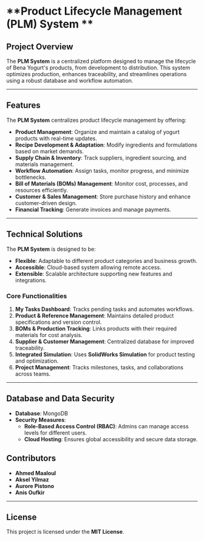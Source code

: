 # **Product Lifecycle Management (PLM) System **

## **Project Overview**
The **PLM System** is a centralized platform designed to manage the lifecycle of Bena Yogurt's products, from development to distribution. This system optimizes production, enhances traceability, and streamlines operations using a robust database and workflow automation.

---

## **Features**
The **PLM System** centralizes product lifecycle management by offering:
- **Product Management**: Organize and maintain a catalog of yogurt products with real-time updates.
- **Recipe Development & Adaptation**: Modify ingredients and formulations based on market demands.
- **Supply Chain & Inventory**: Track suppliers, ingredient sourcing, and materials management.
- **Workflow Automation**: Assign tasks, monitor progress, and minimize bottlenecks.
- **Bill of Materials (BOMs) Management**: Monitor cost, processes, and resources efficiently.
- **Customer & Sales Management**: Store purchase history and enhance customer-driven design.
- **Financial Tracking**: Generate invoices and manage payments.

---

## **Technical Solutions**
The **PLM System** is designed to be:
- **Flexible**: Adaptable to different product categories and business growth.
- **Accessible**: Cloud-based system allowing remote access.
- **Extensible**: Scalable architecture supporting new features and integrations.

### **Core Functionalities**
1. **My Tasks Dashboard**: Tracks pending tasks and automates workflows.  
2. **Product & Reference Management**: Maintains detailed product specifications and version control.  
3. **BOMs & Production Tracking**: Links products with their required materials for cost analysis.  
4. **Supplier & Customer Management**: Centralized database for improved traceability.  
5. **Integrated Simulation**: Uses **SolidWorks Simulation** for product testing and optimization.  
6. **Project Management**: Tracks milestones, tasks, and collaborations across teams.  

---

## **Database and Data Security**
- **Database**: MongoDB  
- **Security Measures**:
  - **Role-Based Access Control (RBAC)**: Admins can manage access levels for different users.
  - **Cloud Hosting**: Ensures global accessibility and secure data storage.

## **Contributors**
- **Ahmed Maaloul**
- **Aksel Yilmaz**
- **Aurore Pistono**
- **Anis Oufkir**

---

## **License**
This project is licensed under the **MIT License**.
